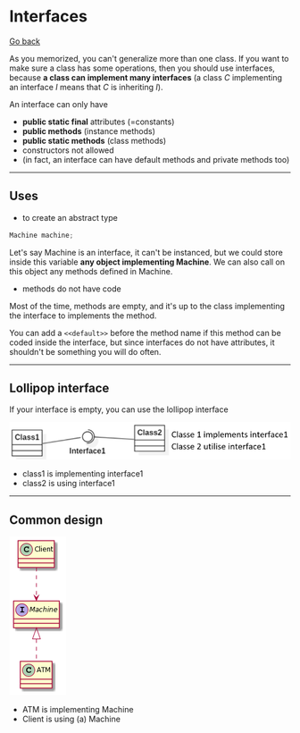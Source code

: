# Interfaces

[Go back](../index.md)

As you memorized, you can't generalize more than one class. If you want to make sure a class has some operations, then you should use interfaces, because **a class can implement many interfaces** <span class="tms">(a class $C$ implementing an interface $I$ means that $C$ is inheriting $I$)</span>.

An interface can only have

* **public static final** attributes (=constants)
* **public methods** (instance methods)
* **public static methods** (class methods)
* constructors not allowed
* <span class="tms">(in fact, an interface can have default methods and private methods too)</span>

<hr class="sl">

## Uses

* to create an abstract type

```java
Machine machine;
```

Let's say Machine is an interface, it can't be instanced, but we could store inside this variable **any object implementing Machine**. We can also call on this object any methods defined in Machine.

* methods do not have code

Most of the time, methods are empty, and it's up to the class implementing the interface to implements the method.

You can add a ``<<default>>`` before the method name if this method can be coded inside the interface, but since interfaces do not have attributes, it shouldn't be something you will do often.

<hr class="sr">

## Lollipop interface

If your interface is empty, you can use the lollipop interface

![a](../images/lollipop.png)

* class1 is implementing interface1
* class2 is using interface1

<hr class="sl">

## Common design

![interface](../images/SoWkIImgAStDuKhEIImkLd0CyLN8p2t8ISrDpIifLl1DJCx8p4lbukI4I3ldP0B5WLm8Gq5Fpmv9ZKDgNWhGA000.png)

* ATM is implementing Machine
* Client is using (a) Machine